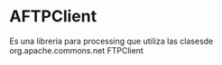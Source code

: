 # AFTPClient

Es una librería para processing que utiliza las clasesde org.apache.commons.net FTPClient
